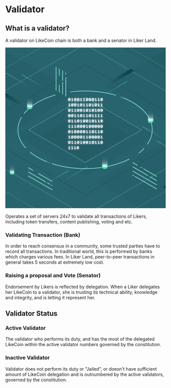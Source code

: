 # Validator

## What is a validator?

A validator on LikeCoin chain is both a bank and a senator in Liker Land.

![](../../.gitbook/assets/likecoin_ad78_postlist_1213.png)

Operates a set of servers 24x7 to validate all transactions of Likers, including token transfers, content publishing, voting and etc.

### Validating Transaction \(Bank\)

In order to reach consensus in a community, some trusted parties have to record all transactions. In traditional world, this is performed by banks which charges various fees. In Liker Land, peer-to-peer transactions in general takes 5 seconds at extremely low cost.

### Raising a proposal and Vote \(Senator\)

Endorsement by Likers is reflected by delegation. When a Liker delegates her LikeCoin to a validator, she is trusting its technical ability, knowledge and integrity, and is letting it represent her.

## Validator Status

### Active Validator

The validator who performs its duty, and has the most of the delegated LikeCoin within the active validator numbers governed by the constitution.

### Inactive Validator

Validator does not perform its duty or "Jailed",  or doesn't have sufficient amount of LikeCoin delegation and is outnumbered by the active validators, governed by the constitution.

